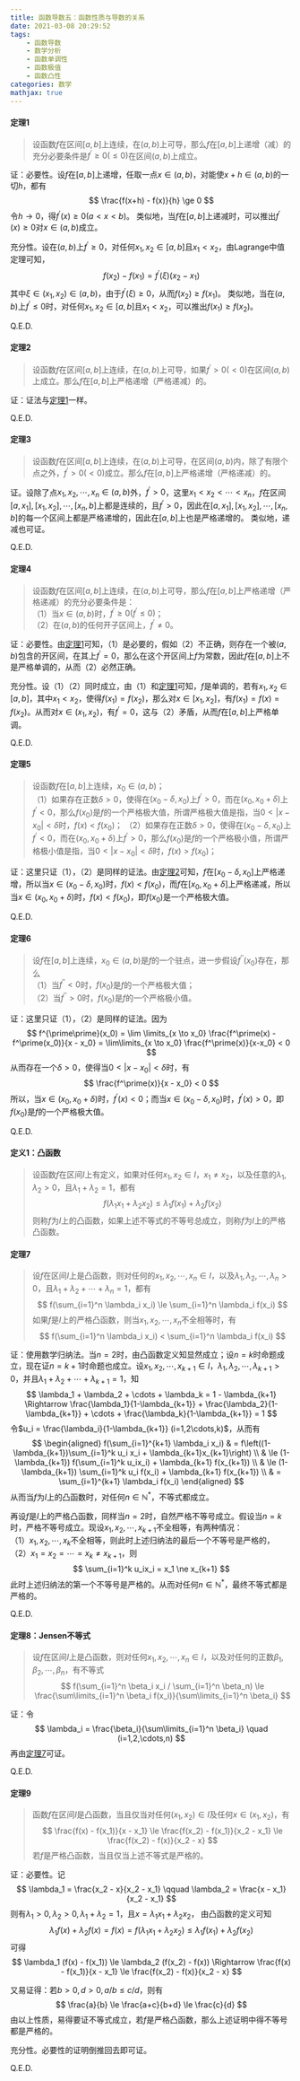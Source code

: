 ```yaml
---
title: 函数导数五：函数性质与导数的关系
date: 2021-03-08 20:29:52
tags:
    - 函数导数
    - 数学分析
    - 函数单调性
    - 函数极值
    - 函数凸性
categories: 数学
mathjax: true
---
```


#### 定理1
> 设函数$f$在区间$[a,b]$上连续，在$(a,b)$上可导，那么$f$在$[a,b]$上递增（减）的充分必要条件是$f^\prime \ge 0 (\le 0)$在区间$(a,b)$上成立。

<!--more-->

证：必要性。设$f$在$[a,b]$上递增，任取一点$x \in (a,b)$，对能使$x + h \in (a,b)$的一切$h$，都有
$$
    \frac{f(x+h) - f(x)}{h} \ge 0
$$
令$h \to 0$，得$f^\prime(x) \ge 0 (a < x < b)$。
类似地，当$f$在$[a,b]$上递减时，可以推出$f^\prime(x) \ge 0$对$x \in (a,b)$成立。

充分性。设在$(a,b)$上$f^\prime \ge 0$，对任何$x_1, x_2 \in [a,b]$且$x_1 < x_2$，由Lagrange中值定理可知，
$$
    f(x_2) - f(x_1) = f^\prime(\xi) (x_2 - x_1)
$$
其中$\xi \in (x_1,x_2) \in (a,b)$，由于$f^\prime(\xi) \ge 0$，从而$f(x_2) \ge f(x_1)$。
类似地，当在$(a,b)$上$f^\prime \le 0$时，对任何$x_1,x_2 \in [a,b]$且$x_1 < x_2$，可以推出$f(x_1) \ge f(x_2)$。

Q.E.D.

#### 定理2
> 设函数$f$在区间$[a,b]$上连续，在$(a,b)$上可导，如果$f^\prime > 0 (< 0)$在区间$(a,b)$上成立。那么$f$在$[a,b]$上严格递增（严格递减）的。

证：证法与[定理1](https://gamersover.github.io/2021/03/08/%E5%87%BD%E6%95%B0%E5%AF%BC%E6%95%B05/#%E5%AE%9A%E7%90%861)一样。

Q.E.D.

#### 定理3
> 设函数$f$在区间$[a,b]$上连续，在$(a,b)$上可导，在区间$(a,b)$内，除了有限个点之外，$f^\prime > 0 (< 0)$成立。那么$f$在$[a,b]$上严格递增（严格递减）的。

证。设除了点$x_1,x_2,\cdots,x_n \in (a,b)$外，$f^\prime > 0$，这里$x_1 < x_2 < \cdots < x_n$，$f$在区间$[a,x_1],[x_1,x_2],\cdots,[x_n,b]$上都是连续的，且$f^\prime > 0$，因此在$[a,x_1],[x_1,x_2],\cdots,[x_n,b]$的每一个区间上都是严格递增的，因此在$[a,b]$上也是严格递增的。
类似地，递减也可证。

Q.E.D.

#### 定理4
> 设函数$f$在区间$[a,b]$上连续，在$(a,b)$上可导，那么$f$在$[a,b]$上严格递增（严格递减）的充分必要条件是：<br/>
（1）当$x \in (a,b)$时，$f^\prime \ge 0 (f^\prime \le 0)$；<br/>
（2）在$(a,b)$的任何开子区间上，$f^\prime \ne 0$。

证：必要性。由[定理1](https://gamersover.github.io/2021/03/08/%E5%87%BD%E6%95%B0%E5%AF%BC%E6%95%B05/#%E5%AE%9A%E7%90%861)可知，（1）是必要的，假如（2）不正确，则存在一个被$(a,b)$包含的开区间，在其上$f^\prime = 0$，那么在这个开区间上$f$为常数，因此$f$在$[a,b]$上不是严格单调的，从而（2）必然正确。

充分性。设（1）（2）同时成立，由（1）和[定理1](https://gamersover.github.io/2021/03/08/%E5%87%BD%E6%95%B0%E5%AF%BC%E6%95%B05/#%E5%AE%9A%E7%90%861)可知，$f$是单调的，若有$x_1,x_2 \in [a,b]$，其中$x_1 < x_2$，使得$f(x_1) = f(x_2)$，那么对$x \in [x_1, x_2]$，有$f(x_1) = f(x) = f(x_2)$。从而对$x \in (x_1,x_2)$，有$f^\prime = 0$，这与（2）矛盾，从而$f$在$[a,b]$上严格单调。

Q.E.D.

#### 定理5
> 设函数$f$在$[a,b]$上连续，$x_0 \in (a,b)$；<br/>
（1）如果存在正数$\delta > 0$，使得在$(x_0 - \delta, x_0)$上$f^\prime > 0$，而在$(x_0, x_0 + \delta)$上$f^\prime < 0$，那么$f(x_0)$是$f$的一个严格极大值，所谓严格极大值是指，当$0 < |x - x_0| < \delta$时，$f(x) < f(x_0)$；
（2）如果存在正数$\delta > 0$，使得在$(x_0 - \delta, x_0)$上$f^\prime < 0$，而在$(x_0, x_0 + \delta)$上$f^\prime > 0$，那么$f(x_0)$是$f$的一个严格极小值，所谓严格极小值是指，当$0 < |x - x_0| < \delta$时，$f(x) > f(x_0)$；

证：这里只证（1），（2）是同样的证法。由[定理2](https://gamersover.github.io/2021/03/08/%E5%87%BD%E6%95%B0%E5%AF%BC%E6%95%B05/#%E5%AE%9A%E7%90%862)可知，$f$在$[x_0-\delta, x_0]$上严格递增，所以当$x \in (x_0-\delta, x_0)$时，$f(x) < f(x_0)$，而$f$在$[x_0, x_0+\delta]$上严格递减，所以当$x \in (x_0, x_0 + \delta)$时，$f(x) < f(x_0)$，即$f(x_0)$是一个严格极大值。

Q.E.D.

#### 定理6
> 设$f$在$[a,b]$上连续，$x_0 \in (a,b)$是$f$的一个驻点，进一步假设$f^{\prime\prime}(x_0)$存在，那么 <br/>
（1）当$f^{\prime\prime} < 0$时，$f(x_0)$是$f$的一个严格极大值； <br/>
（2）当$f^{\prime\prime} > 0$时，$f(x_0)$是$f$的一个严格极小值。

证：这里只证（1），（2）是同样的证法。因为
$$
    f^{\prime\prime}(x_0) = \lim \limits_{x \to x_0} \frac{f^\prime(x) - f^\prime(x_0)}{x - x_0} = \lim\limits_{x \to x_0} \frac{f^\prime(x)}{x-x_0} < 0
$$
从而存在一个$\delta > 0$，使得当$0 < |x - x_0| < \delta$时，有
$$
    \frac{f^\prime(x)}{x - x_0} < 0
$$
所以，当$x \in (x_0, x_0 + \delta)$时，$f^\prime(x) < 0$；而当$x \in (x_0 - \delta, x_0)$时，$f^\prime(x) > 0$，即$f(x_0)$是$f$的一个严格极大值。

Q.E.D.

#### 定义1：凸函数
> 设函数$f$在区间$I$上有定义，如果对任何$x_1,x_2 \in I$，$x_1\ne x_2$，以及任意的$\lambda_1,\lambda_2 > 0$，且$\lambda_1 + \lambda_2 = 1$，都有
$$
    f(\lambda_1 x_1 + \lambda_2 x_2) \le \lambda_1 f(x_1) + \lambda_2 f(x_2)
$$
则称$f$为$I$上的凸函数，如果上述不等式的不等号总成立，则称$f$为$I$上的严格凸函数。

#### 定理7
> 设$f$在区间$I$上是凸函数，则对任何的$x_1,x_2,\cdots,x_n \in I$，以及$\lambda_1,\lambda_2,\cdots,\lambda_n > 0$，且$\lambda _1+\lambda _2+\cdots+\lambda_n = 1$，都有
$$
    f(\sum_{i=1}^n \lambda_i x_i) \le \sum_{i=1}^n \lambda_i f(x_i)
$$
如果$f$是$I$上的严格凸函数，则当$x_1,x_2,\cdots,x_n$不全相等时，有
$$
    f(\sum_{i=1}^n \lambda_i x_i) < \sum_{i=1}^n \lambda_i f(x_i)
$$

证：使用数学归纳法。当$n=2$时，由凸函数定义知显然成立；设$n = k$时命题成立，现在证$n = k+1$时命题也成立。设$x_1,x_2,\cdots,x_{k+1} \in I$，$\lambda_1,\lambda_2,\cdots,\lambda_{k+1} > 0$，并且$\lambda_1 + \lambda_2 + \cdots + \lambda_{k+1} = 1$，知
$$
    \lambda_1 + \lambda_2 + \cdots + \lambda_k = 1 - \lambda_{k+1} \Rightarrow \frac{\lambda_1}{1-\lambda_{k+1}} + \frac{\lambda_2}{1-\lambda_{k+1}} + \cdots + \frac{\lambda_k}{1-\lambda_{k+1}} = 1
$$
令$u_i = \frac{\lambda_i}{1-\lambda_{k+1}} (i=1,2\cdots,k)$，从而有
$$
    \begin{aligned}
        f(\sum_{i=1}^{k+1} \lambda_i x_i) & = f\left((1-\lambda_{k+1})\sum_{i=1}^k u_i x_i + \lambda_{k+1}x_{k+1}\right) \\
        & \le (1-\lambda_{k+1}) f(\sum_{i=1}^k u_ix_i) + \lambda_{k+1} f(x_{k+1}) \\
        & \le (1-\lambda_{k+1}) \sum_{i=1}^k u_i f(x_i) + \lambda_{k+1} f(x_{k+1}) \\
        & = \sum_{i=1}^{k+1} \lambda_i f(x_i)
    \end{aligned}
$$
从而当$f$为$I$上的凸函数时，对任何$n \in \mathbb{N^{*}}$，不等式都成立。

再设$f$是$I$上的严格凸函数，同样当$n=2$时，自然严格不等号成立。假设当$n=k$时，严格不等号成立。现设$x_1,x_2,\cdots,x_{k+1}$不全相等，有两种情况：<br/>
（1）$x_1,x_2,\cdots,x_k$不全相等，则此时上述归纳法的最后一个不等号是严格的，
（2）$x_1=x_2=\cdots=x_k \ne x_{k+1}$，则
$$
    \sum_{i=1}^k u_ix_i = x_1 \ne x_{k+1}
$$
此时上述归纳法的第一个不等号是严格的。从而对任何$n \in \mathbb{N^*}$，最终不等式都是严格的。

Q.E.D.

#### 定理8：Jensen不等式
> 设$f$在区间$I$上是凸函数，则对任何$x_1,x_2,\cdots,x_n \in I$，以及对任何的正数$\beta_1,\beta_2,\cdots,\beta_n$，有不等式
$$
    f(\sum_{i=1}^n \beta_i x_i / \sum_{i=1}^n \beta_n) \le \frac{\sum\limits_{i=1}^n \beta_i f(x_i)}{\sum\limits_{i=1}^n \beta_i}
$$

证：令
$$
    \lambda_i = \frac{\beta_i}{\sum\limits_{i=1}^n \beta_i} \quad (i=1,2,\cdots,n)
$$
再由[定理7](todo)可证。

Q.E.D.

#### 定理9
> 函数$f$在区间$I$是凸函数，当且仅当对任何$(x_1,x_2) \in I$及任何$x \in (x_1,x_2)$，有
$$
    \frac{f(x) - f(x_1)}{x - x_1} \le \frac{f(x_2) - f(x_1)}{x_2 - x_1} \le \frac{f(x_2) - f(x)}{x_2 - x}
$$
若$f$是严格凸函数，当且仅当上述不等式是严格的。

证：必要性。记
$$
    \lambda_1 = \frac{x_2 - x}{x_2 - x_1} \qquad \lambda_2 = \frac{x - x_1}{x_2 - x_1}
$$
则有$\lambda_1 > 0, \lambda_2 > 0, \lambda_1 + \lambda_2 = 1$，且$x = \lambda_1 x_1 + \lambda_2 x_2$，
由凸函数的定义可知
$$
    \lambda_1 f(x) + \lambda_2 f(x) = f(x) = f(\lambda_1 x_1 + \lambda_2 x_2) \le \lambda_1 f(x_1) + \lambda_2 f(x_2)
$$
可得
$$
    \lambda_1 (f(x) - f(x_1)) \le \lambda_2 (f(x_2) - f(x)) \Rightarrow \frac{f(x) - f(x_1)}{x - x_1} \le \frac{f(x_2) - f(x)}{x_2 - x}
$$

又易证得：若$b>0,d>0,a/b \le c/d$，则有
$$
\frac{a}{b} \le \frac{a+c}{b+d} \le \frac{c}{d}
$$
由以上性质，易得要证不等式成立，若$f$是严格凸函数，那么上述证明中得不等号都是严格的。

充分性。必要性的证明倒推回去即可证。

Q.E.D.